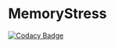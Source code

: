 # MemoryStress
[![Codacy Badge](https://api.codacy.com/project/badge/Grade/301b492ba4644efd94d901eac5a82d45)](https://app.codacy.com/manual/lfebatis/MemoryStress?utm_source=github.com&utm_medium=referral&utm_content=LucasFebatis/MemoryStress&utm_campaign=Badge_Grade_Settings)